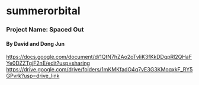 # summerorbital
###  Project Name: Spaced Out
#### By David and Dong Jun
https://docs.google.com/document/d/1QtN7hZAo2oTvliK3fKkDDqpRl2QHaFYe0DZZTgjF2nE/edit?usp=sharing
https://drive.google.com/drive/folders/1mKMKfadO4q7vE3G3KMoqxkF_RY5GPvrk?usp=drive_link
